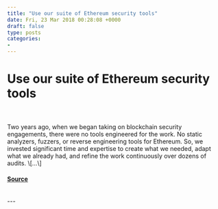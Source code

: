 ```yaml
---
title: "Use our suite of Ethereum security tools"
date: Fri, 23 Mar 2018 00:28:08 +0000
draft: false
type: posts
categories: 
- 
---
```

# Use our suite of Ethereum security tools

<br/>

<br/>
Two years ago, when we began taking on blockchain security engagements, there were no tools engineered for the work. No static analyzers, fuzzers, or reverse engineering tools for Ethereum. So, we invested significant time and expertise to create what we needed, adapt what we already had, and refine the work continuously over dozens of audits. \[…\]

#### [Source](https://blog.trailofbits.com/2018/03/23/use-our-suite-of-ethereum-security-tools/)

<br/>
---
